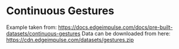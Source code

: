 # Continuous Gestures

Example taken from: https://docs.edgeimpulse.com/docs/pre-built-datasets/continuous-gestures
Data can be downloaded from here: https://cdn.edgeimpulse.com/datasets/gestures.zip
